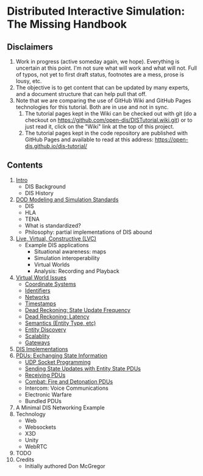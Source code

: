 # Distributed Interactive Simulation: The Missing Handbook

## Disclaimers

1. Work in progress (active someday again, we hope). Everything is uncertain at this point. I'm not sure what will work and what will not. Full of typos, not yet to first draft status, footnotes are a mess, prose is lousy, etc. 
1. The objective is to get content that can be updated by many experts, and a document structure that can help pull that off.
1. Note that we are comparing the use of GitHub Wiki and GitHub Pages technologies for this tutorial. Both are in use and not in sync.
	1. The tutorial pages kept in the Wiki can be checked out with git (do a checkout on https://github.com/open-dis/DISTutorial.wiki.git) or to just read it, click on the "Wiki" link at the top of this project.
	1. The tutorial pages kept in the code repository are published with GitHub Pages and available to read at this address: https://open-dis.github.io/dis-tutorial/

## Contents

1. <a href="DIS_Background">Intro</a>
	- DIS Background
	- DIS History
1. <a href="DoDModelingAndSimulationStandards">DOD Modeling and Simulation Standards</a>
	- DIS
	- HLA
	- TENA
	- What is standardized?
	- Philosophy: partial implementations of DIS abound
1. <a href="LiveVirtualConstructive">Live, Virtual, Constructive (LVC)</a>
	- Example DIS applications
   		- Situational awareness: maps
		- Simulation interoperability
		- Virtual Worlds
		- Analysis: Recording and Playback
1. <a href="VirtualWorldIssues">Virtual World Issues</a>
	- <a href="CoordinateSystems">Coordinate Systems</a>
	- <A href="EntityIdentifiers">Identifiers</a>
	- <a href="Networks">Networks</a>
	- <a href="Timestamps">Timestamps</a>
	- <A href="DeadReckoningStateUpdate">Dead Reckoning: State Update Frequency</a>
	- <a href="DeadReckoningLatency">Dead Reckoning: Latency</a>
	- <A href="EntityType">Semantics (Entity Type, etc)</a>
	- <a href="EntityDiscovery">Entity Discovery</a>
	- <a href="Scalability.">Scalablity</a>  
	- <A href="Gateways">Gateways</a>
1. <a href="DISImplementations">DIS Implementations</a>
1. <a href="ExchangingStateInformation">PDUs: Exchanging State Information</a>
	- <A href="UDPSockets">UDP Socket Programming</a>
	- <a href="EntityStatePDUs">Sending State Updates with Entity State PDUs</a>
	- <a href="ReceivingPDUs">Receiving PDUs</a>
	- <a href="Combat">Combat: Fire and Detonation PDUs</a>
	- Intercom: Voice Communications
	- Electronic Warfare
	- <a ref="PDUBundling">Bundled PDUs</a>
1. A Minimal DIS Networking Example
1. Technology
	- Web
	- Websockets
	- X3D
	- Unity
	- WebRTC
1. TODO
1. Credits
	- Initially authored Don McGregor
